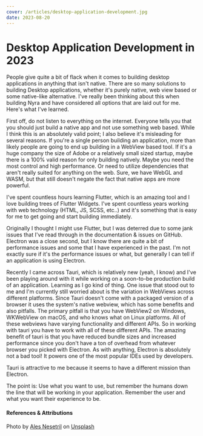 ```yaml
---
cover: /articles/desktop-application-development.jpg
date: 2023-08-20
---
```


# Desktop Application Development in 2023

People give quite a bit of flack when it comes to building desktop applications in anything that isn't native. There are so many solutions to building Desktop applications, whether it's purely native, web view based or some native-like alternative. I've really been thinking about this when building Nyra and have considered all options that are laid out for me. Here's what I've learned.

First off, do not listen to everything on the internet. Everyone tells you that you should just build a native app and not use something web based. While I think this is an absolutely valid point; I also believe it's misleading for several reasons. If you're a single person building an application, more than likely people are going to end up building in a WebView based tool. If it's a huge company the size of Adobe or a relatively small sized startup, maybe there is a 100% valid reason for only building natively. Maybe you need the most control and high performance. Or need to utilize dependencies that aren't really suited for anything on the web. Sure, we have WebGL and WASM, but that still doesn't negate the fact that native apps are more powerful.

I've spent countless hours learning Flutter, which is an amazing tool and I love building trees of Flutter Widgets. I've spent countless years working with web technology (HTML, JS, SCSS, etc..) and it's something that is easy for me to get going and start building immediately.

Originally I thought I might use Flutter, but I was deterred due to some jank issues that I've read through in the documentation & issues on GitHub. Electron was a close second, but I know there are quite a bit of performance issues and some that I have experienced in the past. I'm not exactly sure if it's the performance issues or what, but generally I can tell if an application is using Electron.

Recently I came across Tauri, which is relatively new (yeah, I know) and I've been playing around with it while working on a soon-to-be production build of an application. Learning as I go kind of thing. One issue that stood out to me and I'm currently still worried about is the variation in WebViews across different platforms. Since Tauri doesn't come with a packaged version of a browser it uses the system's native webview, which has some benefits and also pitfalls. The primary pitfall is that you have WebView2 on Windows, WKWebView on macOS, and who knows what on Linux platforms. All of these webviews have varying functionality and different APIs. So in working with tauri you have to work with all of these different APIs. The amazing benefit of tauri is that you have reduced bundle sizes and increased performance since you don't have a ton of overhead from whatever browser you picked with Electron. As with anything, Electron is absolutely not a bad tool! It powers one of the most popular IDEs used by developers.

Tauri is attractive to me because it seems to have a different mission than Electron.

The point is: Use what you want to use, but remember the humans down the line that will be working in your application. Remember the user and what you want their experience to be.

#### References & Attributions

Photo by <a href="https://unsplash.com/@alesnesetril?utm_source=unsplash&utm_medium=referral&utm_content=creditCopyText">Ales Nesetril</a> on <a href="https://unsplash.com/photos/Im7lZjxeLhg?utm_source=unsplash&utm_medium=referral&utm_content=creditCopyText">Unsplash</a>
